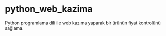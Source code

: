 # python_web_kazima
Python  programlama dili ile web kazıma yaparak bir ürünün fiyat kontrolünü sağlama.
